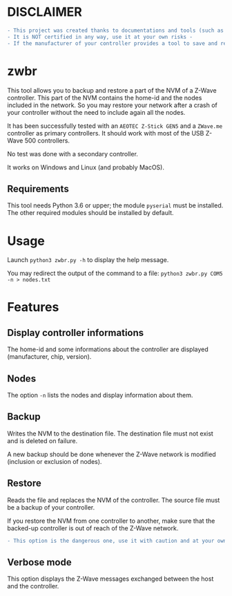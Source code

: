 # DISCLAIMER

```diff
- This project was created thanks to documentations and tools (such as OpenZWave) freely available on the Internet -
- It is NOT certified in any way, use it at your own risks -
- If the manufacturer of your controller provides a tool to save and restore a controller, you should use it -
```

# zwbr

This tool allows you to backup and restore a part of the NVM of a Z-Wave controller.
This part of the NVM contains the home-id and the nodes included in the network. So you
may restore your network after a crash of your controller without the need to include
again all the nodes.

It has been successfully tested with an `AEOTEC Z-Stick GEN5` and a `ZWave.me` controller as primary
controllers. It should work with most of the USB Z-Wave 500 controllers.

No test was done with a secondary controller.

It works on Windows and Linux (and probably MacOS).

## Requirements

This tool needs Python 3.6 or upper; the module `pyserial` must be installed.
The other required modules should be installed by default.

# Usage

Launch `python3 zwbr.py -h` to display the help message.

You may redirect the output of the command to a file: `python3 zwbr.py COM5 -n > nodes.txt`

# Features

## Display controller informations

The home-id and some informations about the controller are displayed (manufacturer, chip, version).

## Nodes

The option `-n` lists the nodes and display information about them.

## Backup

Writes the NVM to the destination file. The destination file must not exist and
is deleted on failure.

A new backup should be done whenever the Z-Wave network is modified (inclusion or exclusion of nodes).

## Restore

Reads the file and replaces the NVM of the controller. The source file must be
a backup of your controller.

If you restore the NVM from one controller to another, make sure that the backed-up
controller is out of reach of the Z-Wave network.

```diff
- This option is the dangerous one, use it with caution and at your own risks -
```

## Verbose mode

This option displays the Z-Wave messages exchanged between the host and the controller.
